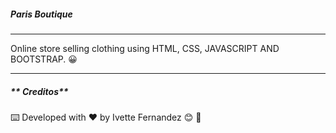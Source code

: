  ##### Paris Boutique
________________________________________________________________________________________________________________________________________________________________________________________________
Online store selling clothing using HTML, CSS, JAVASCRIPT AND BOOTSTRAP. 😀
________________________________________________________________________________________________________________________________________________________________________________________________
 
 ##### ** Creditos**
⌨️ Developed with ♥️ by Ivette Fernandez 😊 :purple_heart:
